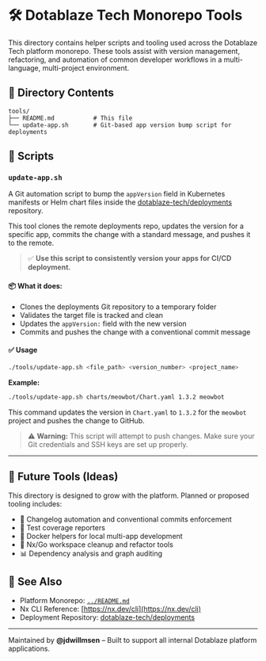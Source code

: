 # 🛠️ Dotablaze Tech Monorepo Tools

This directory contains helper scripts and tooling used across the Dotablaze Tech platform monorepo. These tools assist
with version management, refactoring, and automation of common developer workflows in a multi-language, multi-project
environment.

## 📂 Directory Contents

```
tools/
├── README.md           # This file
└── update-app.sh       # Git-based app version bump script for deployments
```

## 📜 Scripts

### `update-app.sh`

A Git automation script to bump the `appVersion` field in Kubernetes manifests or Helm chart files inside
the [dotablaze-tech/deployments](https://github.com/dotablaze-tech/deployments) repository.

This tool clones the remote deployments repo, updates the version for a specific app, commits the change with a standard
message, and pushes it to the remote.

> ✅ **Use this script to consistently version your apps for CI/CD deployment.**

#### 📦 What it does:

- Clones the deployments Git repository to a temporary folder
- Validates the target file is tracked and clean
- Updates the `appVersion:` field with the new version
- Commits and pushes the change with a conventional commit message

#### ✅ Usage

```bash
./tools/update-app.sh <file_path> <version_number> <project_name>
```

**Example:**

```bash
./tools/update-app.sh charts/meowbot/Chart.yaml 1.3.2 meowbot
```

This command updates the version in `Chart.yaml` to `1.3.2` for the `meowbot` project and pushes the change to GitHub.

> ⚠️ **Warning:** This script will attempt to push changes. Make sure your Git credentials and SSH keys are set up
> properly.

---

## 📌 Future Tools (Ideas)

This directory is designed to grow with the platform. Planned or proposed tooling includes:

- 🔄 Changelog automation and conventional commits enforcement
- 🧪 Test coverage reporters
- 🐳 Docker helpers for local multi-app development
- 🧹 Nx/Go workspace cleanup and refactor tools
- 📊 Dependency analysis and graph auditing

## 👀 See Also

- Platform Monorepo: [`../README.md`](../README.md)
- Nx CLI Reference: [https://nx.dev/cli](https://nx.dev/cli)
- Deployment Repository: [dotablaze-tech/deployments](https://github.com/dotablaze-tech/deployments)

---

Maintained by **@jdwillmsen** – Built to support all internal Dotablaze platform applications.
